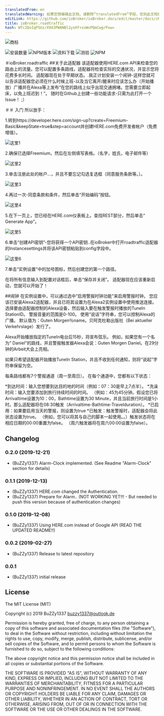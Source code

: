 ```yaml
---
translatedFrom: en
translatedWarning: 如果您想编辑此文档，请删除“translatedFrom”字段，否则此文档将再次自动翻译
editLink: https://github.com/ioBroker/ioBroker.docs/edit/master/docs/zh-cn/adapterref/iobroker.roadtraffic/README.md
title: ioBroker.roadtraffic
hash: WTc2QoIqPSUz/X943PWANBl2ysHf+zoWvPQmCwgrPxw=
---
```

![商标](../../../en/adapterref/iobroker.roadtraffic/admin/roadtraffic.png)

![安装数量](http://iobroker.live/badges/roadtraffic-stable.svg)
![NPM版本](https://img.shields.io/npm/v/iobroker.roadtraffic.svg)
![资料下载](https://img.shields.io/npm/dm/iobroker.roadtraffic.svg)
![测验](https://travis-ci.org/BuZZy1337/ioBroker.roadtraffic.svg?branch=master)
![NPM](https://nodei.co/npm/iobroker.roadtraffic.png?downloads=true)

＃ioBroker.roadtraffic
##关于此适配器
该适配器使用HERE.com API来检查您的路由上的流量。您可以配置多条路线，适配器将检查实际的交通状况，并显示您将花费多长时间。
适配器现在处于早期状态。.我正计划安装一个闹钟-这样您就可以告诉适配器您必须在什么时候上班-以及当它离开/醒来时应该怎么办（开始播放）广播并在Alexa等上发布“在您的路线上似乎出现交通拥堵。您需要立即起床，以免上班迟到！”。
随时在Github上创建一些功能请求-只需为此打开一个Issue！ ;）

＃＃ 入门
所以放手：

1.转到https://developer.here.com/sign-up?create=Freemium-Basic&keepState=true&step=account并创建HERE.com免费开发者帐户（免费增值）。

![这里1](../../../en/adapterref/iobroker.roadtraffic/img/Here1.png)

2.确保已选择Freemium，然后在左侧填写表格。（名字，姓氏，电子邮件等）

![这里2](../../../en/adapterref/iobroker.roadtraffic/img/Here2.png)

3.单击注册此处的帐户...，并且不要忘记勾选复选框（同意服务条款等。）。

![这里3](../../../en/adapterref/iobroker.roadtraffic/img/Here3.png)

4.再过一次-同意条款和条件，然后单击“开始编码”按钮。

![这里4](../../../en/adapterref/iobroker.roadtraffic/img/Here4.png)

5.在下一页上，您已经在HERE.com仪表板上。查找REST部分，然后单击“ Generate App”。

![这里5](../../../en/adapterref/iobroker.roadtraffic/img/Here5.png)

6.单击“创建API密钥”-您将获得一个API密钥..在ioBroker中打开roadtraffic适配器的Instancesettings并将该API密钥粘贴到config字段中。

![这里6](../../../en/adapterref/iobroker.roadtraffic/img/Here6.png)

7.单击“实例设置”中的加号图标，然后创建您的第一个路径。

在将所有信息输入到配置对话框后，单击“保存并关闭”。
适配器现在应该重新启动，您就可以开始了！

##闹钟
在实例设置中，可以通过选中“启用警报时钟功能”来启用警报时钟。
您应该已安装Alexa2适配器，并且已将其设置为在Alexa2实例设置中使用推送连接。
选择要由适配器控制的Alexa设备，然后输入要在触发警报时播放的TuneIn StationID。
警报音量的范围是0-100。
使用“说话”字符串，您可以控制Alexa的广播。
默认值为：Guten Morgen％name。贝阿克杜勒出版社（Bei aktueller Verkehrslage）发行了。

Alexa开始播放指定的TuneIn电台后15秒，将宣布弦乐。
例如，如果您有一个名为“ Daniel”的路线，并且警报触发器Alexa会说：Guten Morgen Daniel。在29分钟的Arbeit大会上亮相。

如果只希望适配器开始播放TuneIn Station，并且不收到任何通知，则将“说起”字符串保留为空。

每条路线都有7个警报通道（周一至周日）。
在每个通道中，您都有以下状态：

*到达时间：输入您想要到达目的地的时间（例如：07：30是早上7点半）。
*洗澡时间：输入您要添加到旅行持续时间的时间。 （例如：45为45分钟。假设您已将Arrivaltime设置为10：00，Bathtime设置为30 Minute，并且当前旅行时间是1小时。那么适配器将在08:30触发（Arrivaltime-Bathtime-Travelduration）。
*已启用：如果要启用当天的警报，则设置为true
*已触发：触发警报时，适配器会将此状态设置为true。 （例如，您可以将其与自己的脚本一起使用。。）触发状态将在相应日期的00:00重置为false。 （周六触发器将在周六00:00设置为false）。

## Changelog
### 0.2.0 (2019-12-21)
* (BuZZy1337) Alarm-Clock implemented. (See Readme "Alarm-Clock" section for details)

### 0.1.1 (2019-12-13)
* (BuZZy1337) HERE.com changed the Authentication.
* (BuZZy1337) Prepare for Alarm.. (NOT WORKING YET!!! - But needed to push this version because of authentication changes)

### 0.1.0 (2019-12-08)
* (BuZZy1337) Using HERE.com instead of Google API (READ THE UPDATED README!!)

### 0.0.2 (2019-02-27)
* (BuZZy1337) Release to latest repository

### 0.0.1
* (BuZZy1337) initial release

## License
The MIT License (MIT)

Copyright (c) 2019 BuZZy1337 <buzzy1337@outlook.de>

Permission is hereby granted, free of charge, to any person obtaining a copy
of this software and associated documentation files (the "Software"), to deal
in the Software without restriction, including without limitation the rights
to use, copy, modify, merge, publish, distribute, sublicense, and/or sell
copies of the Software, and to permit persons to whom the Software is
furnished to do so, subject to the following conditions:

The above copyright notice and this permission notice shall be included in
all copies or substantial portions of the Software.

THE SOFTWARE IS PROVIDED "AS IS", WITHOUT WARRANTY OF ANY KIND, EXPRESS OR
IMPLIED, INCLUDING BUT NOT LIMITED TO THE WARRANTIES OF MERCHANTABILITY,
FITNESS FOR A PARTICULAR PURPOSE AND NONINFRINGEMENT. IN NO EVENT SHALL THE
AUTHORS OR COPYRIGHT HOLDERS BE LIABLE FOR ANY CLAIM, DAMAGES OR OTHER
LIABILITY, WHETHER IN AN ACTION OF CONTRACT, TORT OR OTHERWISE, ARISING FROM,
OUT OF OR IN CONNECTION WITH THE SOFTWARE OR THE USE OR OTHER DEALINGS IN
THE SOFTWARE.